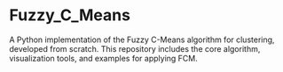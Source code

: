 # Fuzzy_C_Means
A Python implementation of the Fuzzy C-Means algorithm for clustering, developed from scratch. This repository includes the core algorithm, visualization tools, and examples for applying FCM.
